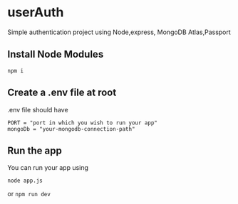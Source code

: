 # userAuth
Simple authentication project using Node,express, MongoDB Atlas,Passport
## Install Node Modules

    npm i
## Create a .env file at root
.env file should have

    PORT = "port in which you wish to run your app"
    mongoDb = "your-mongodb-connection-path"
    
 ## Run the app
You can run your app using

    node app.js
   or
    `npm run dev`
